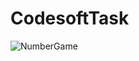 # CodesoftTask
![NumberGame](https://github.com/Suchitadarode/CodesoftTask/assets/114850172/6f52a4a8-17c7-42fc-9cb9-e90cec5acba8)
